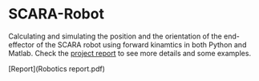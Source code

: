 # SCARA-Robot
Calculating and simulating the position and the orientation of the end-effector of the SCARA robot using forward kinamtics in both Python and Matlab. Check the [project report](https://github.com/nadaelsayed11/SCARA-Robot/blob/master/Robotics%20report.pdf) to see more details and some examples.

[Report](Robotics report.pdf)
